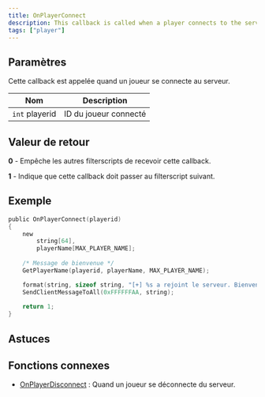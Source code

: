 ```yaml
---
title: OnPlayerConnect
description: This callback is called when a player connects to the server.
tags: ["player"]
---
```


## Paramètres

Cette callback est appelée quand un joueur se connecte au serveur.

| Nom             | Description           |
| --------------- | --------------------- |
| `int` playerid  | ID du joueur connecté |

## Valeur de retour

**0** - Empêche les autres filterscripts de recevoir cette callback.

**1** - Indique que cette callback doit passer au filterscript suivant.

## Exemple

```c
public OnPlayerConnect(playerid)
{
    new
        string[64],
        playerName[MAX_PLAYER_NAME];
         
    /* Message de bienvenue */
    GetPlayerName(playerid, playerName, MAX_PLAYER_NAME);

    format(string, sizeof string, "[+] %s a rejoint le serveur. Bienvenue à lui !", playerName);
    SendClientMessageToAll(0xFFFFFFAA, string);
    
    return 1;
}
```

## Astuces

<TipNPCCallbacks />

## Fonctions connexes

- [OnPlayerDisconnect](OnPlayerDisonnect) : Quand un joueur se déconnecte du serveur.
